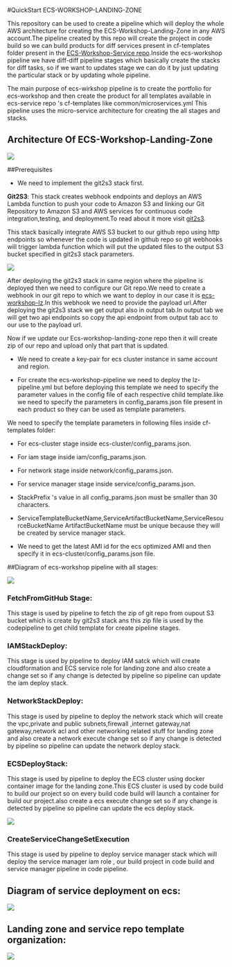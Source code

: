 #QuickStart ECS-WORKSHOP-LANDING-ZONE

This repository can be used to create a pipeline which will deploy the whole AWS architecture for 
creating the ECS-Workshop-Landing-Zone in any AWS account.The pipeline created by this repo will 
create the project in code build so we can build products for diff services present in cf-templates folder 
present in the [ECS-Workshop-Service repo](https://github.com/Flux7Labs/ecs-workshop-service).Inside the 
ecs-workshop pipeline we have diff-diff pipeline stages which basically create the stacks for 
diff tasks, so if we want to updates stage we can do it by just updating the particular stack 
or by updating whole pipeline.

The main purpose of ecs-wirkshop pipeline is to create the portfolio for ecs-workshop and then create
the product for all templates available in ecs-service repo 's cf-templates like common/microservices.yml
This pipeline uses the micro-service architecture for creating the all stages and stacks.
 
## Architecture Of  ECS-Workshop-Landing-Zone

![](images/ecs-workshop-lz-arch.png)

##Prerequisites 
* We need to implement the git2s3 stack first.

 **Git2S3**:
    This stack creates webhook endpoints and deploys an AWS Lambda function to push
    your code to Amazon S3 and linking our Git Repository to Amazon S3 and AWS services for continuous code 
    integration,testing, and deployment.To read about it more visit [git2s3](https://github.com/aws-quickstart/quickstart-git2s3).
     
 This stack basically integrate AWS S3 bucket to our github repo using http endpoints so whenever
 the code is updated in github repo so git webhooks will trigger lambda function which will put the updated files to 
 the output S3 bucket specified in git2s3 stack parameters. 
 
![](images/git2s3-arch.png) 
 
 After deploying the git2s3 stack in same region where the pipeline is deployed then we need to configure
 our Git repo.We need to create a webhook in our git repo to which we want to deploy in our case it is 
 [ecs-workshop-lz](https://github.com/Flux7Labs/ecs-workshop-lz).In this webhook we need to provide the payload
 url.After deploying the git2s3 stack we get output also in output tab.In output tab we will get two api endpoints
 so copy the api endpoint from output tab acc to our use to the payload url.
 
 Now if we update our Ecs-workshop-landing-zone repo then it will create zip of our repo and upload only that part
 that is updated.  

* We need to create a key-pair for ecs cluster instance in same account and region.
 
* For create the ecs-workshop-pipeline we need to deploy the lz-pipeline.yml but before deploying this template
  we need to specify the parameter values in the config file of each respective child template.like we need to 
  specify the parameters in config_params.json file present in each product so they can be used as template 
  parameters.

We need to specify the template parameters in following files inside cf-templates folder:

* For ecs-cluster stage inside ecs-cluster/config_params.json.
* For iam stage inside iam/config_params.json.
* For network stage inside network/config_params.json.
* For service manager stage inside service/config_params.json.

* StackPrefix 's value in all config_params.json must be smaller than 30 characters.
* ServiceTemplateBucketName,ServiceArtifactBucketName,ServiceResourceBucketName
  ArtifactBucketName  must be unique because they will be created by service manager stack.
* We need to get the latest AMI id for the ecs optimized AMI and then specify it in ecs-cluster/config_params.json file.  


##Diagram of ecs-workshop pipeline with all stages:

![](images/aws-amazon-codepipeline.png)

### FetchFromGitHub Stage:
    
This stage is used by pipeline to fetch the zip of git repo from oupout S3 bucket which is create by git2s3 stack
ans this zip file is used by the codepipeline to get child template for create pipeline stages.
    
### IAMStackDeploy:
    
This stage is used by pipeline to deploy IAM satck which will create cloudformation and  ECS service role for landing zone
and also create a change set so if any change is detected by pipeline so pipeline can update the iam deploy stack.

### NetworkStackDeploy:
    
This stage is used by pipeline to deploy the network stack which will create the vpc,private and public subnets,firewall
,internet gateway,nat gateway,network acl and other networking related stuff for landing zone and also create
a network execute change set so if any change is detected by pipeline so pipeline can update the network deploy stack.

### ECSDeployStack:

This stage is used by pipeline to deploy the ECS cluster using docker container image for the landing
zone.This ECS cluster is used by code build to build our project so on every build code build will 
launch a container for build our project.also create a ecs execute change set so if any change is detected 
by pipeline so pipeline can update the ecs deploy stack.


![](images/ecs-cluster.png)


### CreateServiceChangeSetExecution

This stage is used by pipeline to deploy service manager stack which will deploy the service manager iam role
, our build project in code build and service manager pipeline in code pipeline.
## Diagram of service deployment on ecs:

![](images/service-deploy-on-ecs.png)

## Landing zone and service repo template organization:

![](images/lz-and-service-repo--template-organization.png)
 



 



































